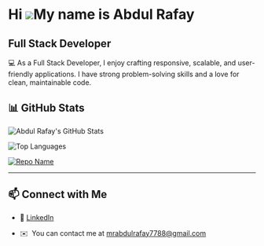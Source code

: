 Hi ![](https://user-images.githubusercontent.com/18350557/176309783-0785949b-9127-417c-8b55-ab5a4333674e.gif)My name is Abdul Rafay
===================================================================================================================================

Full Stack Developer
--------------------

💻 As a Full Stack Developer, I enjoy crafting responsive, scalable, and user-friendly applications. I have strong problem-solving skills and a love for clean, maintainable code.


## 📊 GitHub Stats

![Abdul Rafay's GitHub Stats](https://github-readme-stats.vercel.app/api?username=Abdul-Rafay2005&show_icons=true&theme=radical)

![Top Languages](https://github-readme-stats.vercel.app/api/top-langs/?username=Abdul-Rafay2005&layout=compact&theme=radical)

[![Repo Name](https://github-readme-stats.vercel.app/api/pin/?username=Abdul-Rafay2005&repo=repo-name&theme=radical)](https://github.com/Abdul-Rafay2005/online_shopping_store)



---

## 📫 Connect with Me

- 💼 [LinkedIn](https://www.linkedin.com/in/abdul-rafay-18bab5356/) 

*   ✉️  You can contact me at [mrabdulrafay7788@gmail.com](mailto:mrabdulrafay7788@gmail.com)
